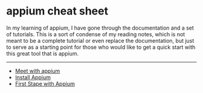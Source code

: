 # appium cheat sheet

In my learning of appium, I have gone through the documentation and a set of tutorials. This is a sort of condense of my reading notes, which is not meant to be a complete tutorial or even replace the documentation, but just to serve as a starting point for those who would like to get a quick start with this great tool that is appium.
___

- [Meet with appium](./cheat-sheet-parts/meet_appium.md)
- [Install Appium](./cheat-sheet-parts/install_appium.md)
- [First Stape with Appium](./cheat-sheet-parts/install_appium.md)
